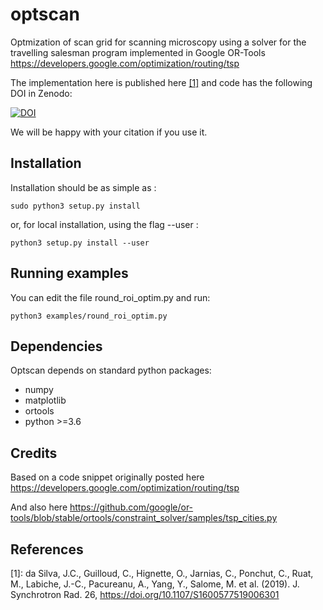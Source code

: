 # optscan
Optmization of scan grid for scanning microscopy using a solver for the travelling salesman program implemented in Google OR-Tools 
<https://developers.google.com/optimization/routing/tsp>

The implementation here is published here [[1]](https://doi.org/10.1107/S1600577519006301) and code has the following DOI in Zenodo:

[![DOI](https://zenodo.org/badge/196174548.svg)](https://zenodo.org/badge/latestdoi/196174548)

We will be happy with your citation if you use it. 

Installation
------------

Installation should be as simple as :

   `sudo python3 setup.py install`

or, for local installation, using the flag --user :

   `python3 setup.py install --user`
   
Running examples
----------------

You can edit the file round_roi_optim.py and run:

  `python3 examples/round_roi_optim.py`

Dependencies
------------

Optscan depends on standard python packages:
 * numpy
 * matplotlib
 * ortools
 * python >=3.6

Credits
-------

Based on a code snippet originally posted here <https://developers.google.com/optimization/routing/tsp>

And also here <https://github.com/google/or-tools/blob/stable/ortools/constraint_solver/samples/tsp_cities.py>

References
----------

[1]: da Silva, J.C., Guilloud, C., Hignette, O., Jarnias, C., Ponchut, C., Ruat, M., Labiche, J.-C., Pacureanu, A., Yang, Y., Salome, M. et al. (2019). J. Synchrotron Rad. 26, <https://doi.org/10.1107/S1600577519006301>
